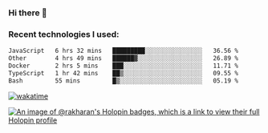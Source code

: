 ### Hi there 👋

### Recent technologies I used:
<!--START_SECTION:waka-->

```txt
JavaScript   6 hrs 32 mins   █████████░░░░░░░░░░░░░░░░   36.56 %
Other        4 hrs 49 mins   ██████▓░░░░░░░░░░░░░░░░░░   26.89 %
Docker       2 hrs 5 mins    ███░░░░░░░░░░░░░░░░░░░░░░   11.71 %
TypeScript   1 hr 42 mins    ██▒░░░░░░░░░░░░░░░░░░░░░░   09.55 %
Bash         55 mins         █▒░░░░░░░░░░░░░░░░░░░░░░░   05.19 %
```

<!--END_SECTION:waka-->
[![wakatime](https://wakatime.com/badge/user/fe50d444-0cee-4d14-a0b3-b9e8509eb4d0.svg)](https://wakatime.com/@fe50d444-0cee-4d14-a0b3-b9e8509eb4d0)

[![An image of @rakharan's Holopin badges, which is a link to view their full Holopin profile](https://holopin.me/rakharan)](https://holopin.io/@rakharan)
